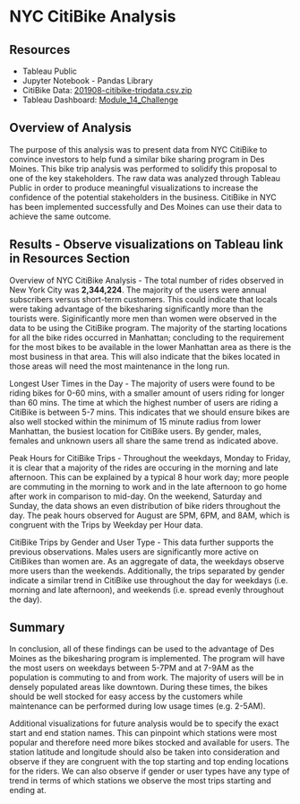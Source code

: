 # NYC CitiBike Analysis 

## Resources 
* Tableau Public 
* Jupyter Notebook - Pandas Library
* CitiBike Data: [201908-citibike-tripdata.csv.zip](https://s3.amazonaws.com/tripdata/index.html)
* Tableau Dashboard: [Module_14_Challenge](https://public.tableau.com/views/Module_14_Challenge_NYC_CitiBike_Analysis/NYCCitibikeAnalysis?:language=en&:display_count=y&publish=yes&:origin=viz_share_link)

## Overview of Analysis 
The purpose of this analysis was to present data from NYC CitiBike to convince investors to help fund a similar bike sharing program in Des Moines. This bike trip analysis was performed to solidify this proposal to one of the key stakeholders. The raw data was analyzed through Tableau Public in order to produce meaningful visualizations to increase the confidence of the potential stakeholders in the business. CitiBike in NYC has been implemented successfully and Des Moines can use their data to achieve the same outcome. 

## Results - Observe visualizations on Tableau link in Resources Section
Overview of NYC CitiBike Analysis - The total number of rides observed in New York City was **2,344,224**. The majority of the users were annual subscribers versus short-term customers. This could indicate that locals were taking advantage of the bikesharing significantly more than the tourists were. Siginificantly more men than women were observed in the data to be using the CitiBike program. The majority of the starting locations for all the bike rides occurred in Manhattan; concluding to the requirement for the most bikes to be available in the lower Manhattan area as there is the most business in that area. This will also indicate that the bikes located in those areas will need the most maintenance in the long run. 

Longest User Times in the Day - The majority of users were found to be riding bikes for 0-60 mins, with a smaller amount of users riding for longer than 60 mins. The time at which the highest number of users are riding a CitiBike is between 5-7 mins. This indicates that we should ensure bikes are also well stocked within the minimum of 15 minute radius from lower Manhattan, the busiest location for CitiBike users. By gender, males, females and unknown users all share the same trend as indicated above. 

Peak Hours for CitiBike Trips - Throughout the weekdays, Monday to Friday, it is clear that a majority of the rides are occuring in the morning and late afternoon. This can be explained by a typical 8 hour work day; more people are commuting in the morning to work and in the late afternoon to go home after work in comparison to mid-day. On the weekend, Saturday and Sunday, the data shows an even distribution of bike riders throughout the day. The peak hours observed for August are 5PM, 6PM, and 8AM, which is congruent with the Trips by Weekday per Hour data. 

CitiBike Trips by Gender and User Type -  This data further supports the previous observations. Males users are significantly more active on CitiBikes than women are. As an aggregate of data, the weekdays observe more users than the weekends. Additionally, the trips separated by gender indicate a similar trend in CitiBike use throughout the day for weekdays (i.e. morning and late afternoon), and weekends (i.e. spread evenly throughout the day). 

## Summary 
In conclusion, all of these findings can be used to the advantage of Des Moines as the bikesharing program is implemented. The program will have the most users on weekdays between 5-7PM and at 7-9AM as the population is commuting to and from work. The majority of users will be in densely populated areas like downtown. During these times, the bikes should be well stocked for easy access by the customers while maintenance can be performed during low usage times (e.g. 2-5AM). 

Additional visualizations for future analysis would be to specify the exact start and end station names. This can pinpoint which stations were most popular and therefore need more bikes stocked and available for users. The station latitude and longitude should also be taken into consideration and observe if they are congruent with the top starting and top ending locations for the riders. We can also observe if gender or user types have any type of trend in terms of which stations we observe the most trips starting and ending at. 
